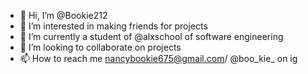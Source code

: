 - 👋 Hi, I’m @Bookie212
- 👀 I’m interested in making friends for projects
- 🌱 I’m currently a student of @alxschool of software engineering 
- 💞️ I’m looking to collaborate on  projects
- 📫 How to reach me nancybookie675@gmail.com/ @boo_kie_ on ig

<!---
Bookie212/Bookie212 is a ✨ special ✨ repository because its `README.md` (this file) appears on your GitHub profile.
You can click the Preview link to take a look at your changes.
--->
